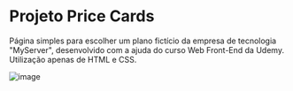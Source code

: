 # Projeto Price Cards
Página simples para escolher um plano fictício da empresa de tecnologia "MyServer", desenvolvido com a ajuda do curso Web Front-End da Udemy.
Utilização apenas de HTML e CSS.

![image](https://github.com/dudamagnago/pricecards/assets/157523329/73a70f72-c763-4f86-bb52-665078596603)


